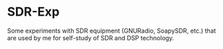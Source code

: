 # SDR-Exp
Some experiments with SDR equipment (GNURadio, SoapySDR, etc.) that are used by me for self-study of SDR and DSP technology.
